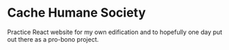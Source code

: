 # Cache Humane Society
Practice React website for my own edification and to hopefully one day put out there as a pro-bono project.